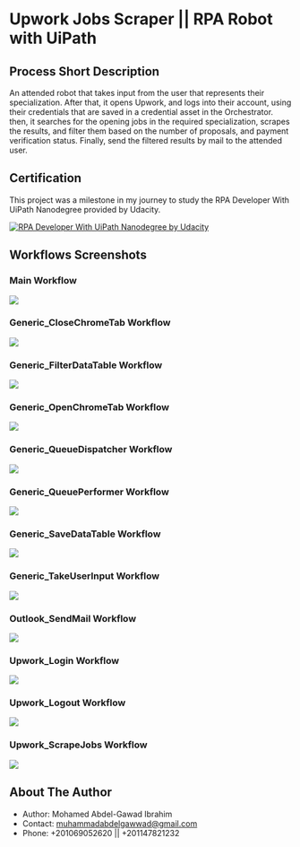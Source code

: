 # Upwork Jobs Scraper  || RPA Robot with UiPath

## Process Short Description
An attended robot that takes input from the user that represents their specialization. After that, it opens Upwork, and logs into their account, using their credentials that are saved in a credential asset in the Orchestrator. then, it searches for the opening jobs in the required specialization, scrapes the results, and filter them based on the number of proposals, and payment verification status. Finally, send the filtered results by mail to the attended user.

## Certification

This project was a milestone in my journey to study the RPA Developer With UiPath Nanodegree provided by Udacity.

[![RPA Developer With UiPath Nanodegree by Udacity](readme_screenshots/RPA-Developer-With-UiPath-Nanodegree.png)](https://confirm.udacity.com/JVFFYTKP "RPA Developer With UiPath Nanodegree by Udacity")

## Workflows Screenshots

### Main Workflow
<img src="readme_screenshots/0_Main.jpg">

### Generic_CloseChromeTab Workflow
<img src="readme_screenshots/1_Generic_CloseChromeTab.jpg">

### Generic_FilterDataTable Workflow
<img src="readme_screenshots/2_Generic_FilterDataTable.jpg">

### Generic_OpenChromeTab Workflow
<img src="readme_screenshots/3_Generic_OpenChromeTab.jpg">

### Generic_QueueDispatcher Workflow
<img src="readme_screenshots/4_Generic_QueueDispatcher.jpg">

### Generic_QueuePerformer Workflow
<img src="readme_screenshots/5_Generic_QueuePerformer.jpg">

### Generic_SaveDataTable Workflow
<img src="readme_screenshots/6_Generic_SaveDataTable.jpg">

### Generic_TakeUserInput Workflow
<img src="readme_screenshots/7_Generic_TakeUserInput.jpg">

### Outlook_SendMail Workflow
<img src="readme_screenshots/8_Outlook_SendMail.jpg">

### Upwork_Login Workflow
<img src="readme_screenshots/9_Upwork_Login.jpg">

### Upwork_Logout Workflow
<img src="readme_screenshots/10_Upwork_Logout.jpg">

### Upwork_ScrapeJobs Workflow
<img src="readme_screenshots/11_Upwork_ScrapeJobs.jpg">

## About The Author

* Author: Mohamed Abdel-Gawad Ibrahim
* Contact: muhammadabdelgawwad@gmail.com
* Phone: +201069052620 || +201147821232

